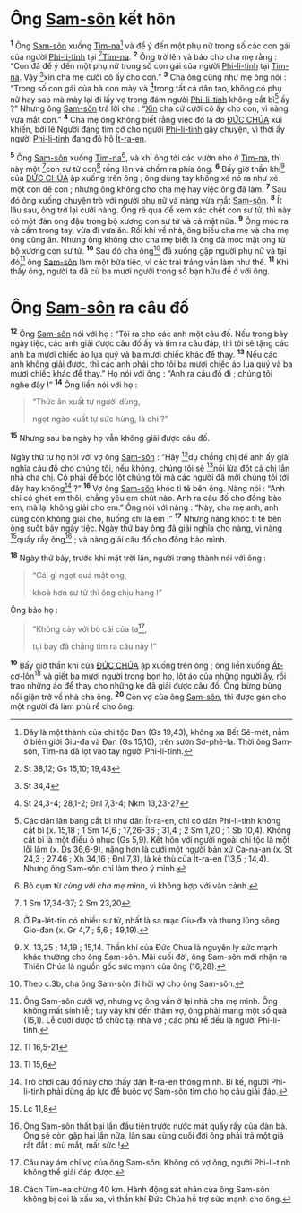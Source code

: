 # Ông [Sam-sôn]() kết hôn

<sup><b>1</b></sup> Ông [Sam-sôn]() xuống [Tim-na]()[^1-ab69dbd9-ba2f-4bae-a654-26445358c0ec] và để ý đến một phụ nữ trong số các con gái của người [Phi-li-tinh]() tại [^1@-ab69dbd9-ba2f-4bae-a654-26445358c0ec][Tim-na](). <sup><b>2</b></sup> Ông trở lên và báo cho cha mẹ rằng : “Con đã để ý đến một phụ nữ trong số con gái của người [Phi-li-tinh]() tại [Tim-na](). Vậy [^2@-ab69dbd9-ba2f-4bae-a654-26445358c0ec]xin cha mẹ cưới cô ấy cho con.” <sup><b>3</b></sup> Cha ông cũng như mẹ ông nói : “Trong số con gái của bà con mày và [^3@-ab69dbd9-ba2f-4bae-a654-26445358c0ec]trong tất cả dân tao, không có phụ nữ hay sao mà mày lại đi lấy vợ trong đám người [Phi-li-tinh]() không cắt bì[^2-ab69dbd9-ba2f-4bae-a654-26445358c0ec] ấy ?” Nhưng ông [Sam-sôn]() trả lời cha : “[Xin]() cha cứ cưới cô ấy cho con, vì nàng vừa mắt con.” <sup><b>4</b></sup> Cha mẹ ông không biết rằng việc đó là do [ĐỨC CHÚA]() xui khiến, bởi lẽ Người đang tìm cớ cho người [Phi-li-tinh]() gây chuyện, vì thời ấy người [Phi-li-tinh]() đang đô hộ [Ít-ra-en]().

<sup><b>5</b></sup> Ông [Sam-sôn]() xuống [Tim-na]()[^3-ab69dbd9-ba2f-4bae-a654-26445358c0ec], và khi ông tới các vườn nho ở [Tim-na](), thì này một [^4@-ab69dbd9-ba2f-4bae-a654-26445358c0ec]con sư tử con[^4-ab69dbd9-ba2f-4bae-a654-26445358c0ec] rống lên và chồm ra phía ông. <sup><b>6</b></sup> Bấy giờ thần khí[^5-ab69dbd9-ba2f-4bae-a654-26445358c0ec] của [ĐỨC CHÚA]() ập xuống trên ông ; ông dùng tay không xé nó ra như xé một con dê con ; nhưng ông không cho cha mẹ hay việc ông đã làm. <sup><b>7</b></sup> Sau đó ông xuống chuyện trò với người phụ nữ và nàng vừa mắt [Sam-sôn](). <sup><b>8</b></sup> Ít lâu sau, ông trở lại cưới nàng. Ông rẽ qua để xem xác chết con sư tử, thì này có một đàn ong đậu trong bộ xương con sư tử và cả mật nữa. <sup><b>9</b></sup> Ông móc ra và cầm trong tay, vừa đi vừa ăn. Rồi khi về nhà, ông biếu cha mẹ và cha mẹ ông cũng ăn. Nhưng ông không cho cha mẹ biết là ông đã móc mật ong từ bộ xương con sư tử. <sup><b>10</b></sup> Sau đó cha ông[^6-ab69dbd9-ba2f-4bae-a654-26445358c0ec] đã xuống gặp người phụ nữ và tại đó[^7-ab69dbd9-ba2f-4bae-a654-26445358c0ec] ông [Sam-sôn]() làm một bữa tiệc, vì các trai tráng vẫn làm như thế. <sup><b>11</b></sup> Khi thấy ông, người ta đã cử ba mươi người trong số bạn hữu để ở với ông.

# Ông [Sam-sôn]() ra câu đố

<sup><b>12</b></sup> Ông [Sam-sôn]() nói với họ : “Tôi ra cho các anh một câu đố. Nếu trong bảy ngày tiệc, các anh giải được câu đố ấy và tìm ra câu đáp, thì tôi sẽ tặng các anh ba mươi chiếc áo lụa quý và ba mươi chiếc khác để thay. <sup><b>13</b></sup> Nếu các anh không giải được, thì các anh phải cho tôi ba mươi chiếc áo lụa quý và ba mươi chiếc khác để thay.” Họ nói với ông : “Anh ra câu đố đi ; chúng tôi nghe đây !” <sup><b>14</b></sup> Ông liền nói với họ :

> “Thức ăn xuất tự người dùng,
>
> ngọt ngào xuất tự sức hùng, là chi ?”

<sup><b>15</b></sup> Nhưng sau ba ngày họ vẫn không giải được câu đố.

Ngày thứ tư họ nói với vợ ông [Sam-sôn]() : “Hãy [^5@-ab69dbd9-ba2f-4bae-a654-26445358c0ec]dụ chồng chị để anh ấy giải nghĩa câu đố cho chúng tôi, nếu không, chúng tôi sẽ [^6@-ab69dbd9-ba2f-4bae-a654-26445358c0ec]nổi lửa đốt cả chị lẫn nhà cha chị. Có phải để bóc lột chúng tôi mà các người đã mời chúng tôi tới đây hay không[^8-ab69dbd9-ba2f-4bae-a654-26445358c0ec] ?” <sup><b>16</b></sup> Vợ ông [Sam-sôn]() khóc tỉ tê bên ông. Nàng nói : “Anh chỉ có ghét em thôi, chẳng yêu em chút nào. Anh ra câu đố cho đồng bào em, mà lại không giải cho em.” Ông nói với nàng : “Này, cha mẹ anh, anh cũng còn không giải cho, huống chi là em !” <sup><b>17</b></sup> Nhưng nàng khóc tỉ tê bên ông suốt bảy ngày tiệc. Ngày thứ bảy ông đã giải nghĩa cho nàng, vì nàng [^7@-ab69dbd9-ba2f-4bae-a654-26445358c0ec]quấy rầy ông[^9-ab69dbd9-ba2f-4bae-a654-26445358c0ec] ; và nàng giải câu đố cho đồng bào mình.

<sup><b>18</b></sup> Ngày thứ bảy, trước khi mặt trời lặn, người trong thành nói với ông :

> “Cái gì ngọt quá mật ong,
>
> khoẻ hơn sư tử thì ông chịu hàng !”

Ông bảo họ :

> “Không cày với bò cái của ta[^10-ab69dbd9-ba2f-4bae-a654-26445358c0ec],
>
> tụi bay đã chẳng tìm ra câu này !”

<sup><b>19</b></sup> Bấy giờ thần khí của [ĐỨC CHÚA]() ập xuống trên ông ; ông liền xuống [Át-cơ-lôn]()[^11-ab69dbd9-ba2f-4bae-a654-26445358c0ec] và giết ba mươi người trong bọn họ, lột áo của những người ấy, rồi trao những áo để thay cho những kẻ đã giải được câu đố. Ông bừng bừng nổi giận trở về nhà cha ông. <sup><b>20</b></sup> Còn vợ của ông [Sam-sôn](), thì được gán cho một người đã làm phù rể cho ông.

[^1-ab69dbd9-ba2f-4bae-a654-26445358c0ec]: Đây là một thành của chi tộc Đan (Gs 19,43), không xa Bết Sê-mét, nằm ở biên giới Giu-đa và Đan (Gs 15,10), trên sườn Sơ-phê-la. Thời ông Sam-sôn, Tim-na đã lọt vào tay người Phi-li-tinh.

[^2-ab69dbd9-ba2f-4bae-a654-26445358c0ec]: Các dân lân bang cắt bì như dân Ít-ra-en, chỉ có dân Phi-li-tinh không cắt bì (x. 15,18 ; 1 Sm 14,6 ; 17,26-36 ; 31,4 ; 2 Sm 1,20 ; 1 Sb 10,4). Không cắt bì là một điều ô nhục (Gs 5,9). Kết hôn với người ngoài chi tộc là một lỗi lầm (x. Ds 36,6-9), nặng hơn là cưới một người bản xứ Ca-na-an (x. St 24,3 ; 27,46 ; Xh 34,16 ; Đnl 7,3), là kẻ thù của Ít-ra-en (13,5 ; 14,4). Nhưng ông Sam-sôn chỉ làm theo ý mình.

[^3-ab69dbd9-ba2f-4bae-a654-26445358c0ec]: Bỏ cụm từ _cùng với cha mẹ mình_, vì không hợp với văn cảnh.

[^4-ab69dbd9-ba2f-4bae-a654-26445358c0ec]: Ở Pa-lét-tin có nhiều sư tử, nhất là sa mạc Giu-đa và thung lũng sông Gio-đan (x. Gr 4,7 ; 5,6 ; 49,19).

[^5-ab69dbd9-ba2f-4bae-a654-26445358c0ec]: X. 13,25 ; 14,19 ; 15,14. Thần khí của Đức Chúa là nguyên lý sức mạnh khác thường cho ông Sam-sôn. Mãi cuối đời, ông Sam-sôn mới nhận ra Thiên Chúa là nguồn gốc sức mạnh của ông (16,28).

[^6-ab69dbd9-ba2f-4bae-a654-26445358c0ec]: Theo c.3b, cha ông Sam-sôn đi hỏi vợ cho ông Sam-sôn.

[^7-ab69dbd9-ba2f-4bae-a654-26445358c0ec]: Ông Sam-sôn cưới vợ, nhưng vợ ông vẫn ở lại nhà cha mẹ mình. Ông không mất sính lễ ; tuy vậy khi đến thăm vợ, ông phải mang một số quà (15,1). Lễ cưới được tổ chức tại nhà vợ ; các phù rể đều là người Phi-li-tinh.

[^8-ab69dbd9-ba2f-4bae-a654-26445358c0ec]: Trò chơi câu đố này cho thấy dân Ít-ra-en thông minh. Bí kế, người Phi-li-tinh phải dùng áp lực để buộc vợ Sam-sôn tìm cho họ câu giải đáp.

[^9-ab69dbd9-ba2f-4bae-a654-26445358c0ec]: Ông Sam-sôn thất bại lần đầu tiên trước nước mắt quấy rầy của đàn bà. Ông sẽ còn gặp hai lần nữa, lần sau cùng cuối đời ông phải trả một giá rất đắt : mù mắt, mất sức !

[^10-ab69dbd9-ba2f-4bae-a654-26445358c0ec]: Câu này ám chỉ vợ của ông Sam-sôn. Không có vợ ông, người Phi-li-tinh không thể giải đáp được.

[^11-ab69dbd9-ba2f-4bae-a654-26445358c0ec]: Cách Tim-na chừng 40 km. Hành động sát nhân của ông Sam-sôn không bị coi là xấu xa, vì thần khí Đức Chúa hỗ trợ sức mạnh cho ông.

[^1@-ab69dbd9-ba2f-4bae-a654-26445358c0ec]: St 38,12; Gs 15,10; 19,43

[^2@-ab69dbd9-ba2f-4bae-a654-26445358c0ec]: St 34,4

[^3@-ab69dbd9-ba2f-4bae-a654-26445358c0ec]: St 24,3-4; 28,1-2; Đnl 7,3-4; Nkm 13,23-27

[^4@-ab69dbd9-ba2f-4bae-a654-26445358c0ec]: 1 Sm 17,34-37; 2 Sm 23,20

[^5@-ab69dbd9-ba2f-4bae-a654-26445358c0ec]: Tl 16,5-21

[^6@-ab69dbd9-ba2f-4bae-a654-26445358c0ec]: Tl 15,6

[^7@-ab69dbd9-ba2f-4bae-a654-26445358c0ec]: Lc 11,8
